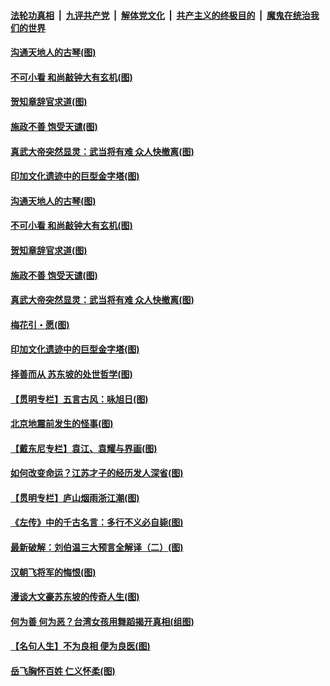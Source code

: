 

####  [法轮功真相](../../../../basic/blob/master/README.md?t=07211931) &nbsp;|&nbsp; [九评共产党](../../../../9ping.md/blob/master/README.md?t=07211931) &nbsp;|&nbsp; [解体党文化](../../../../jtdwh.md/blob/master/README.md?t=07211931)  &nbsp;|&nbsp; [共产主义的终极目的](../../../../gczydzjmd.md/blob/master/README.md?t=07211931) &nbsp;|&nbsp; [魔鬼在统治我们的世界](../../../../mgztzwmdsj.md/blob/master/README.md?t=07211931) 

#### [沟通天地人的古琴(图)](../pages/p7/940313.md?t=07211931) 

#### [不可小看 和尚敲钟大有玄机(图)](../pages/p7/940306.md?t=07211931) 

#### [贺知章辞官求道(图)](../pages/p7/940113.md?t=07211931) 

#### [施政不善 饱受天谴(图)](../pages/p7/940112.md?t=07211931) 

#### [真武大帝突然显灵：武当将有难 众人快撤离(图)](../pages/p7/940145.md?t=07211931) 

#### [印加文化遗迹中的巨型金字塔(图)](../pages/p7/940019.md?t=07211931) 

#### [沟通天地人的古琴(图)](../pages/p7/940313.md?t=07211931) 

#### [不可小看 和尚敲钟大有玄机(图)](../pages/p7/940306.md?t=07211931) 

#### [贺知章辞官求道(图)](../pages/p7/940113.md?t=07211931) 

#### [施政不善 饱受天谴(图)](../pages/p7/940112.md?t=07211931) 

#### [真武大帝突然显灵：武当将有难 众人快撤离(图)](../pages/p7/940145.md?t=07211931) 

#### [梅花引・愿(图)](../pages/p7/940216.md?t=07211931) 

#### [印加文化遗迹中的巨型金字塔(图)](../pages/p7/940019.md?t=07211931) 

#### [择善而从 苏东坡的处世哲学(图)](../pages/p7/939825.md?t=07211931) 

#### [【贯明专栏】五言古风：咏旭日(图)](../pages/p7/939500.md?t=07211931) 

#### [北京地震前发生的怪事(图)](../pages/p7/940022.md?t=07211931) 

#### [【戴东尼专栏】袁江、袁耀与界画(图)](../pages/p7/937878.md?t=07211931) 

#### [如何改变命运？江苏才子的经历发人深省(图)](../pages/p7/939897.md?t=07211931) 

#### [【贯明专栏】庐山烟雨浙江潮(图)](../pages/p7/936827.md?t=07211931) 

#### [《左传》中的千古名言：多行不义必自毙(图)](../pages/p7/939910.md?t=07211931) 

#### [最新破解：刘伯温三大预言全解译（二）(图)](../pages/p7/939583.md?t=07211931) 

#### [汉朝飞将军的悔恨(图)](../pages/p7/939586.md?t=07211931) 

#### [漫谈大文豪苏东坡的传奇人生(图)](../pages/p7/939821.md?t=07211931) 

#### [何为善 何为恶？台湾女孩用舞蹈揭开真相(组图)](../pages/p7/939469.md?t=07211931) 

#### [【名句人生】不为良相 便为良医(图)](../pages/p7/939701.md?t=07211931) 

#### [岳飞胸怀百姓 仁义怀柔(图)](../pages/p7/939584.md?t=07211931) 

